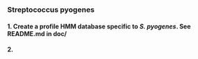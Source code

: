 ### Streptococcus pyogenes
#### 1. Create a profile HMM database specific to *S. pyogenes*. See README.md in doc/
#### 2. 
